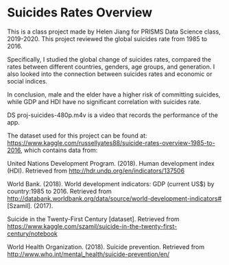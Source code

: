 # Suicides Rates Overview
This is a class project made by Helen Jiang for PRISMS Data Science class, 2019-2020. This project reviewed the global suicides rate from 1985 to 2016. 

Specifically, I studied the global change of suicides rates, compared the rates between different countries, genders, age groups, and generation. I also looked into the connection between suicides rates and economic or social indices. 

In conclusion, male and the elder have a higher risk of committing suicides, while GDP and HDI have no significant correlation with suicides rate.

DS proj-suicides-480p.m4v is a video that records the performance of the app.


The dataset used for this project can be found at: https://www.kaggle.com/russellyates88/suicide-rates-overview-1985-to-2016, which contains data from:

United Nations Development Program. (2018). Human development index (HDI). Retrieved from http://hdr.undp.org/en/indicators/137506

World Bank. (2018). World development indicators: GDP (current US$) by country:1985 to 2016. Retrieved from http://databank.worldbank.org/data/source/world-development-indicators#
[Szamil]. (2017). 

Suicide in the Twenty-First Century [dataset]. Retrieved from https://www.kaggle.com/szamil/suicide-in-the-twenty-first-century/notebook

World Health Organization. (2018). Suicide prevention. Retrieved from http://www.who.int/mental_health/suicide-prevention/en/

